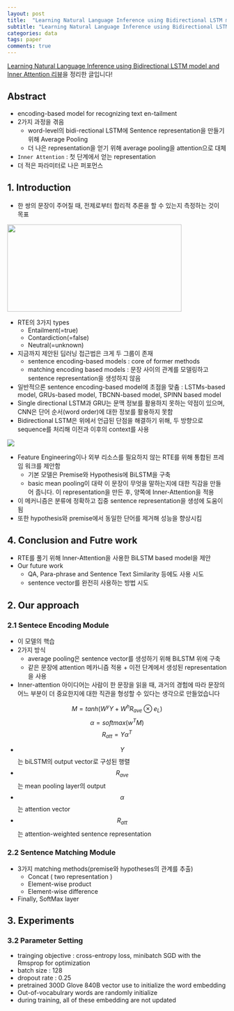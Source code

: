 ```yaml
---
layout: post
title:  "Learning Natural Language Inference using Bidirectional LSTM model and inner attention 리뷰"
subtitle: "Learning Natural Language Inference using Bidirectional LSTM model and inner attention 리뷰"
categories: data
tags: paper
comments: true
---
```

[
Learning Natural Language Inference using Bidirectional LSTM model and Inner Attention 리뷰](https://arxiv.org/pdf/1605.09090v1.pdf)을 정리한 글입니다!


## Abstract
- encoding-based model for recognizing text en-tailment
- 2가지 과정을 겪음
	- word-level의 bidi-rectional LSTM에 Sentence representation을 만들기 위해 Average Pooling
	- 더 나은 representation을 얻기 위해 average pooling을 attention으로 대체
- ```Inner Attention``` : 첫 단계에서 얻는 representation
- 더 적은 파라미터로 나은 퍼포먼스


## 1. Introduction
- 한 쌍의 문장이 주어질 때, 전제로부터 합리적 추론을 할 수 있는지 측정하는 것이 목표

<img src="https://www.dropbox.com/s/0m0vu19clej2ftk/%EC%8A%A4%ED%81%AC%EB%A6%B0%EC%83%B7%202018-04-08%2015.13.34.png?raw=1" width="400" height="200">


- RTE의 3가지 types
	- Entailment(=true)
	- Contardiction(=false)
	- Neutral(=unknown) 
- 지금까지 제안된 딥러닝 접근법은 크게 두 그룹이 존재
	- sentence encoding-based models : core of former methods
	- matching encoding based models : 문장 사이의 관계를 모델링하고 sentence representation을 생성하지 않음
- 일반적으론 sentence encoding-based model에 초점을 맞춤 : LSTMs-based model, GRUs-based model, TBCNN-based model, SPINN based model
- Single directional LSTM과 GRU는 문맥 정보를 활용하지 못하는 약점이 있으며, CNN은 단어 순서(word order)에 대한 정보를 활용하지 못함
- Bidirectional LSTM은 위에서 언급된 단점을 해결하기 위해, 두 방향으로 sequence를 처리해 이전과 이후의 context를 사용

<img src="https://www.dropbox.com/s/0pbit688g5bw6au/%EC%8A%A4%ED%81%AC%EB%A6%B0%EC%83%B7%202018-04-08%2015.15.28.png?raw=1">

- Feature Engineering이나 외부 리소스를 필요하지 않는 RTE를 위해 통합된 프레임 워크를 제안함
	- 기본 모델은 Premise와 Hypothesis에 BiLSTM을 구축
	- basic mean pooling이 대략 이 문장이 무엇을 말하는지에 대한 직감을 만들어 줍니다. 이 representation을 만든 후, 양쪽에 Inner-Attention을 적용
- 이 메커니즘은 분류에 정확하고 집중 sentence representation을 생성에 도움이 됨
- 또한 hypothesis와 premise에서 동일한 단어를 제거해 성능을 향상시킴

## 4. Conclusion and Futre work
- RTE를 풀기 위해 Inner-Attention을 사용한 BiLSTM based model을 제안
- Our future work
	- QA, Para-phrase and Sentence Text Similarity 등에도 사용 시도
	- sentence vector를 완전히 사용하는 방법 시도

	
## 2. Our approach
### 2.1 Sentece Encoding Module
- 이 모델의 핵습
- 2가지 방식
	- average pooling은 sentence vector를 생성하기 위해 BiLSTM 위에 구축
	- 같은 문장에 attention 메카니즘 적용 + 이전 단계에서 생성된 representation을 사용 	
- Inner-attention 아이디어는 사람이 한 문장을 읽을 때, 과거의 경험에 따라 문장의 어느 부분이 더 중요한지에 대한 직관을 형성할 수 있다는 생각으로 만들었습니다

$$M = tanh(W^{y}Y+W^{h}R_{ave}\otimes e_L)$$
$$\alpha = softmax(w^{T}M)$$
$$R_{att}=Y\alpha^T$$

- $$Y$$는 biLSTM의 output vector로 구성된 행렬
- $$R_{ave}$$는 mean pooling layer의 output
- $$\alpha$$는 attention vector
- $$R_{att}$$는 attention-weighted sentence representation


### 2.2 Sentence Matching Module
- 3가지 matching methods(premise와 hypotheses의 관계를 추출)
	- Concat ( two representation )
	- Element-wise product
	- Element-wise difference
- Finally, SoftMax layer

## 3. Experiments
### 3.2 Parameter Setting
- trainging objective : cross-entropy loss, minibatch SGD with the Rmsprop for optimization
- batch size : 128
- dropout rate : 0.25
- pretrained 300D Glove 840B vector use to initialize the word embedding
- Out-of-vocabulrary words are randomly initialize
- during training, all of these embedding are not updated
	